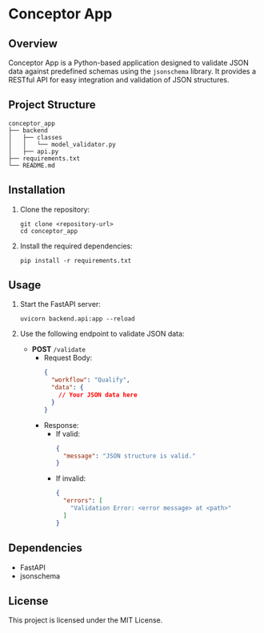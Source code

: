 # Conceptor App

## Overview
Conceptor App is a Python-based application designed to validate JSON data against predefined schemas using the `jsonschema` library. It provides a RESTful API for easy integration and validation of JSON structures.

## Project Structure
```
conceptor_app
├── backend
│   ├── classes
│   │   └── model_validator.py
│   ├── api.py
├── requirements.txt
└── README.md
```

## Installation

1. Clone the repository:
   ```
   git clone <repository-url>
   cd conceptor_app
   ```

2. Install the required dependencies:
   ```
   pip install -r requirements.txt
   ```

## Usage

1. Start the FastAPI server:
   ```
   uvicorn backend.api:app --reload
   ```

2. Use the following endpoint to validate JSON data:
   - **POST** `/validate`
     - Request Body:
       ```json
       {
         "workflow": "Qualify",
         "data": {
           // Your JSON data here
         }
       }
       ```
     - Response:
       - If valid:
         ```json
         {
           "message": "JSON structure is valid."
         }
         ```
       - If invalid:
         ```json
         {
           "errors": [
             "Validation Error: <error message> at <path>"
           ]
         }
         ```

## Dependencies
- FastAPI
- jsonschema

## License
This project is licensed under the MIT License.